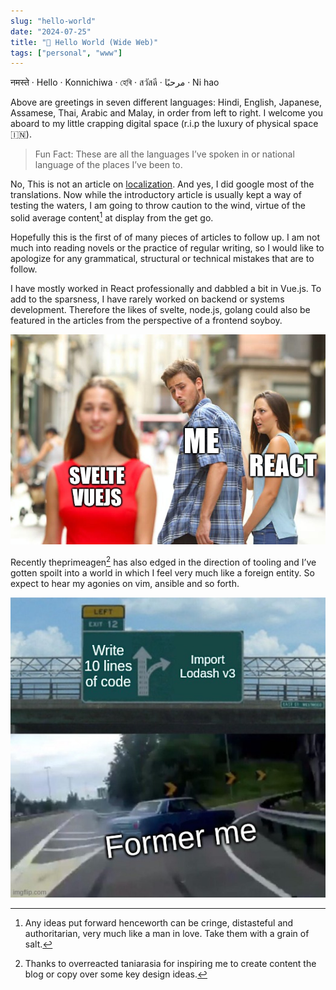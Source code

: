 ```yaml
---
slug: "hello-world"
date: "2024-07-25"
title: "🙏 Hello World (Wide Web)"
tags: ["personal", "www"]
---
```


नमस्ते 	&middot; Hello &middot; Konnichiwa &middot; হেৰি &middot; สวัสดี &middot; مرحبًا &middot; Ni hao

Above are greetings in seven different languages: Hindi, English, Japanese, Assamese, Thai, Arabic and Malay, in order from left to right. I welcome you aboard to my little crapping digital space (r.i.p the luxury of physical space 🇮🇳).

> Fun Fact:  These are all the languages I’ve spoken in or national language of the places I’ve been to.

No, This is not an article on [localization](https://developer.mozilla.org/en-US/docs/Glossary/Internationalization). And yes, I did google most of the translations. Now while the introductory article is usually kept a way of testing the waters, I am going to throw caution to the wind, virtue of the solid average content[^1] at display from the get go.   

Hopefully this is the first of of many pieces of articles to follow up. I am not much into reading novels or the practice of regular writing, so I would like to apologize for any grammatical, structural or technical mistakes that are to follow. 

I have mostly worked in React professionally and dabbled a bit in Vue.js. To add to the sparsness, I have rarely worked on backend or systems development. Therefore the likes of svelte, node.js, golang could also be featured in the articles from the perspective of a frontend soyboy.

![React meme](./images/reactmeme.png)

Recently theprimeagen[^2] has also edged in the direction of tooling and I’ve gotten spoilt into a world in which I feel very much like a foreign entity. So expect to hear my agonies on vim, ansible and so forth. 


![Import * from 'lodash'](./images/lodashmeme.jpg)

[^1]: Any ideas put forward henceworth can be cringe, distasteful and authoritarian, very much like a man in love. Take them with a grain of salt.

[^2]: Thanks to overreacted taniarasia for inspiring me to create content the blog or copy over some key design ideas. 